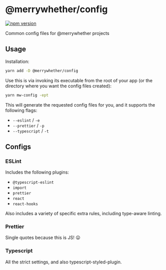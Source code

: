 # &#64;merrywhether/config

[![npm version](https://badge.fury.io/js/%40merrywhether%2Fconfig.svg)](https://www.npmjs.com/package/%40merrywhether%2Fconfig)

Common config files for &#64;merrywhether projects

## Usage

Installation:

```sh
yarn add -D @merrywhether/config
```

Use this is via invoking its executable from the root of your app (or the
directory where you want the config files created):

```sh
yarn mw-config -ept
```

This will generate the requested config files for you, and it supports the
following flags:

- `--eslint` / `-e`
- `--prettier` / `-p`
- `--typescript` / `-t`

## Configs

### ESLint

Includes the following plugins:

- `@typescript-eslint`
- `import`
- `prettier`
- `react`
- `react-hooks`

Also includes a variety of specific extra rules, including type-aware linting.

### Prettier

Single quotes because this is JS! 😛

### Typescript

All the strict settings, and also typescript-styled-plugin.
